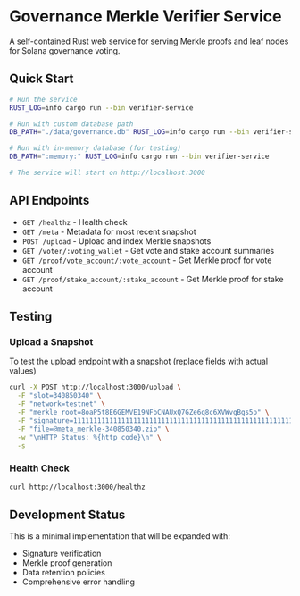 # Governance Merkle Verifier Service

A self-contained Rust web service for serving Merkle proofs and leaf nodes for Solana governance voting.

## Quick Start

```bash
# Run the service
RUST_LOG=info cargo run --bin verifier-service

# Run with custom database path
DB_PATH="./data/governance.db" RUST_LOG=info cargo run --bin verifier-service

# Run with in-memory database (for testing)
DB_PATH=":memory:" RUST_LOG=info cargo run --bin verifier-service

# The service will start on http://localhost:3000
```

## API Endpoints

- `GET /healthz` - Health check
- `GET /meta` - Metadata for most recent snapshot
- `POST /upload` - Upload and index Merkle snapshots
- `GET /voter/:voting_wallet` - Get vote and stake account summaries
- `GET /proof/vote_account/:vote_account` - Get Merkle proof for vote account
- `GET /proof/stake_account/:stake_account` - Get Merkle proof for stake account

## Testing

### Upload a Snapshot

To test the upload endpoint with a snapshot (replace fields with actual values)

```bash
curl -X POST http://localhost:3000/upload \
  -F "slot=340850340" \
  -F "network=testnet" \
  -F "merkle_root=8oaP5t8E6GEMVE19NFbCNAUxQ7GZe6q8c6XVWvgBgs5p" \
  -F "signature=1111111111111111111111111111111111111111111111111111111111111111111111111111111111111111" \
  -F "file=@meta_merkle-340850340.zip" \
  -w "\nHTTP Status: %{http_code}\n" \
  -s
```

### Health Check

```bash
curl http://localhost:3000/healthz
```

## Development Status

This is a minimal implementation that will be expanded with:

- Signature verification
- Merkle proof generation
- Data retention policies
- Comprehensive error handling
